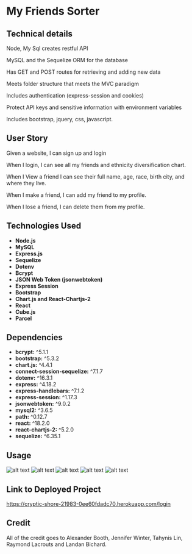 # My Friends Sorter

## Technical details
Node, My Sql creates restful API

MySQL and the Sequelize ORM for the database

Has GET and POST routes for retrieving and adding new data

Meets folder structure that meets the MVC paradigm

Includes authentication (express-session and cookies) 

Protect API keys and sensitive information with environment variables

Includes bootstrap, jquery, css, javascript. 

## User Story 
Given a website, I can sign up and login 

When I login, I can see all my friends and ethnicity diversification chart. 

When I View a friend I can see their full name, age, race, birth city, and where they live. 

When I make a friend, I can add my friend to my profile. 

When I lose a friend, I can delete them from my profile. 

## Technologies Used

- **Node.js** 
- **MySQL** 
- **Express.js**
- **Sequelize** 
- **Dotenv** 
- **Bcrypt** 
- **JSON Web Token (jsonwebtoken)** 
- **Express Session** 
- **Bootstrap** 
- **Chart.js and React-Chartjs-2** 
- **React** 
- **Cube.js** 
- **Parcel** 


## Dependencies

- **bcrypt:** ^5.1.1
- **bootstrap:** ^5.3.2
- **chart.js:** ^4.4.1
- **connect-session-sequelize:** ^7.1.7
- **dotenv:** ^16.3.1
- **express:** ^4.18.2
- **express-handlebars:** ^7.1.2
- **express-session:** ^1.17.3
- **jsonwebtoken:** ^9.0.2
- **mysql2:** ^3.6.5
- **path:** ^0.12.7
- **react:** ^18.2.0
- **react-chartjs-2:** ^5.2.0
- **sequelize:** ^6.35.1

## Usage
![alt text](assets/images/Screenshot%202023-12-11%20at%206.46.56 PM.png)
![alt text](assets/images/Screenshot%202023-12-11%20at%206.47.09 PM.png)
![alt text](assets/images/Screenshot%202023-12-11%20at%206.47.17 PM.png)
![alt text](assets/images/Screenshot%202023-12-11%20at%206.47.29 PM.png)
![alt text](assets/images/Screenshot%202023-12-11%20at%206.47.41 PM.png)

## Link to Deployed Project
https://cryptic-shore-21983-0ee60fdadc70.herokuapp.com/login

## Credit
All of the credit goes to Alexander Booth, Jennifer Winter, Tahynis Lin, Raymond Lacrouts and Landan Bichard.
